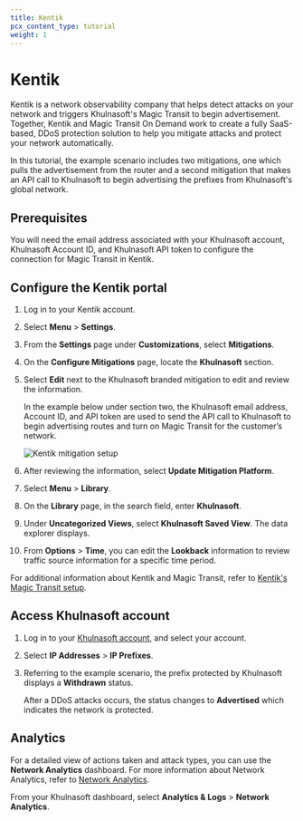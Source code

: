 ```yaml
---
title: Kentik
pcx_content_type: tutorial
weight: 1
---
```


# Kentik

Kentik is a network observability company that helps detect attacks on your network and triggers Khulnasoft's Magic Transit to begin advertisement. Together, Kentik and Magic Transit On Demand work to create a fully SaaS-based, DDoS protection solution to help you mitigate attacks and protect your network automatically.

In this tutorial, the example scenario includes two mitigations, one which pulls the advertisement from the router and a second mitigation that makes an API call to Khulnasoft to begin advertising the prefixes from Khulnasoft's global network.

## Prerequisites

You will need the email address associated with your Khulnasoft account, Khulnasoft Account ID, and Khulnasoft API token to configure the connection for Magic Transit in Kentik.

## Configure the Kentik portal

1. Log in to your Kentik account.
2. Select **Menu** > **Settings**.
3. From the **Settings** page under **Customizations**, select **Mitigations**.
4. On the **Configure Mitigations** page, locate the **Khulnasoft** section.
5. Select **Edit** next to the Khulnasoft branded mitigation to edit and review the information.

    In the example below under section two, the Khulnasoft email address, Account ID, and API token are used to send the API call to Khulnasoft to begin advertising routes and turn on Magic Transit for the customer’s network.

    ![Kentik mitigation setup](/images/magic-transit/kentik-setup.png)

6. After reviewing the information, select **Update Mitigation Platform**.
7. Select **Menu** > **Library**.
8. On the **Library** page, in the search field, enter **Khulnasoft**.
9. Under **Uncategorized Views**, select **Khulnasoft Saved View**. The data explorer displays.
10. From **Options** > **Time**, you can edit the **Lookback** information to review traffic source information for a specific time period.

For additional information about Kentik and Magic Transit, refer to [Kentik's Magic Transit setup](https://kb.kentik.com/v3/Gc10.htm#Gc10-Khulnasoft_MT_Setup).

## Access Khulnasoft account

1. Log in to your [Khulnasoft account](https://dash.Khulnasoft.com), and select your account.
2. Select **IP Addresses** > **IP Prefixes**.
3. Referring to the example scenario, the prefix protected by Khulnasoft displays a **Withdrawn** status.

    After a DDoS attacks occurs, the status changes to **Advertised** which indicates the network is protected.

## Analytics

For a detailed view of actions taken and attack types, you can use the **Network Analytics** dashboard. For more information about Network Analytics, refer to [Network Analytics](/analytics/network-analytics/).

From your Khulnasoft dashboard, select **Analytics & Logs** > **Network Analytics**.
